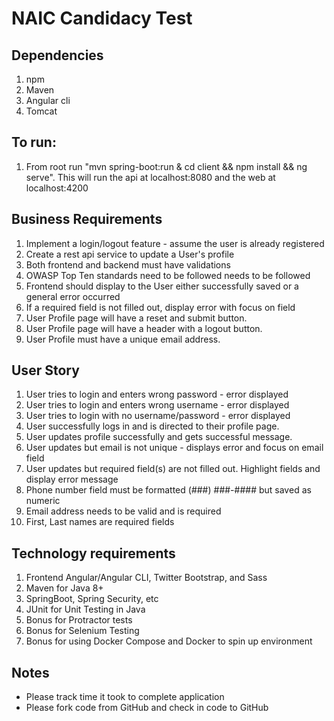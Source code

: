 NAIC Candidacy Test
====

## Dependencies
1. npm
2. Maven
3. Angular cli
4. Tomcat

## To run:
1. From root run "mvn spring-boot:run & cd client && npm install && ng serve". This will run the api at localhost:8080 and the web at localhost:4200


## Business Requirements
1. Implement a login/logout feature - assume the user is already registered
2. Create a rest api service to update a User's profile
3. Both frontend and backend must have validations
4. OWASP Top Ten standards need to be followed needs to be followed
5. Frontend should display to the User either successfully saved or a general error occurred
6. If a required field is not filled out, display error with focus on field
7. User Profile page will have a reset and submit button.
8. User Profile page will have a header with a logout button.
9. User Profile must have a unique email address.

## User Story
1. User tries to login and enters wrong password - error displayed
2. User tries to login and enters wrong username - error displayed
3. User tries to login with no username/password - error displayed
4. User successfully logs in and is directed to their profile page.
5. User updates profile successfully and gets successful message.
6. User updates but email is not unique - displays error and focus on email field
7. User updates but required field(s) are not filled out.  Highlight fields and display error message
8. Phone number field must be formatted (###) ###-#### but saved as numeric
9. Email address needs to be valid and is required
10. First, Last names are required fields

## Technology requirements
1. Frontend Angular/Angular CLI, Twitter Bootstrap, and Sass
2. Maven for Java 8+
3. SpringBoot, Spring Security, etc
4. JUnit for Unit Testing in Java
5. Bonus for Protractor tests
6. Bonus for Selenium Testing
7. Bonus for using Docker Compose and Docker to spin up environment

## Notes
* Please track time it took to complete application
* Please fork code from GitHub and check in code to GitHub




